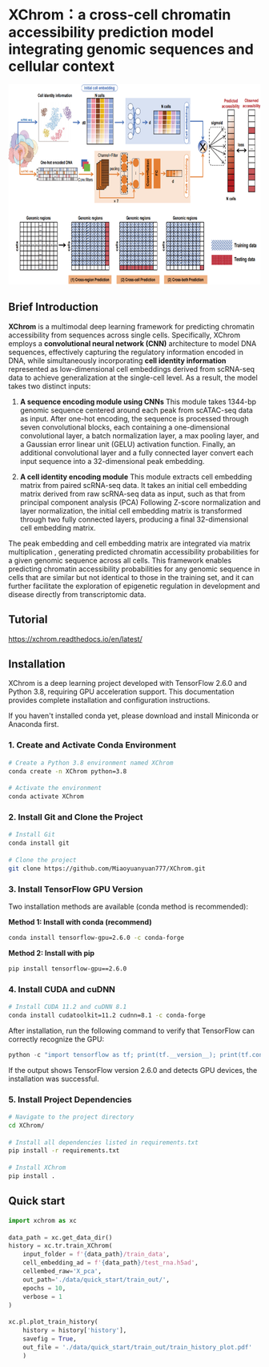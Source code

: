 # **XChrom：a cross-cell chromatin accessibility prediction model integrating genomic sequences and cellular context**

<div align=left><img width = '800' height ='400' src ="XChrom_pipeline.png"/></div>

## **Brief Introduction**

**XChrom** is a multimodal deep learning framework for predicting chromatin accessibility from sequences across single cells. Specifically, XChrom employs a **convolutional neural network (CNN)** architecture to model DNA sequences, effectively capturing the regulatory information encoded in DNA, while simultaneously incorporating **cell identity information** represented as low-dimensional cell embeddings derived from scRNA-seq data to achieve generalization at the single-cell level. As a result, the model takes two distinct inputs:  

1. **A sequence encoding module using CNNs**
This module takes 1344-bp genomic sequence centered around each peak from scATAC-seq data as input. After one-hot encoding, the sequence is processed through seven convolutional blocks, each containing a one-dimensional convolutional layer, a batch normalization layer, a max pooling layer, and a Gaussian error linear unit (GELU) activation function. Finally, an additional convolutional layer and a fully connected layer convert each input sequence into a 32-dimensional peak embedding.

2. **A cell identity encoding module**
This module extracts cell embedding matrix from paired scRNA-seq data. It takes an initial cell embedding matrix derived from raw scRNA-seq data as input, such as that from principal component analysis (PCA) Following Z-score normalization and layer normalization, the initial cell embedding matrix is transformed through two fully connected layers, producing a final 32-dimensional cell embedding matrix.

The peak embedding and cell embedding matrix are integrated via matrix multiplication , generating predicted chromatin accessibility probabilities for a given genomic sequence across all cells. This framework enables predicting chromatin accessibility probabilities for any genomic sequence in cells that are similar but not identical to those in the training set, and it can further facilitate the exploration of epigenetic regulation in development and disease directly from transcriptomic data.

## **Tutorial**

https://xchrom.readthedocs.io/en/latest/

## **Installation**

XChrom is a deep learning project developed with TensorFlow 2.6.0 and Python 3.8, requiring GPU acceleration support. This documentation provides complete installation and configuration instructions.

If you haven't installed conda yet, please download and install Miniconda or Anaconda first.

### 1. Create and Activate Conda Environment

```bash
# Create a Python 3.8 environment named XChrom
conda create -n XChrom python=3.8

# Activate the environment
conda activate XChrom
```

### 2. Install Git and Clone the Project

```bash
# Install Git
conda install git

# Clone the project
git clone https://github.com/Miaoyuanyuan777/XChrom.git
```

### 3. Install TensorFlow GPU Version

Two installation methods are available (conda method is recommended):

**Method 1: Install with conda (recommend)**

```bash
conda install tensorflow-gpu=2.6.0 -c conda-forge
```

**Method 2: Install with pip**

```bash
pip install tensorflow-gpu==2.6.0
```

### 4. Install CUDA and cuDNN

```bash
# Install CUDA 11.2 and cuDNN 8.1
conda install cudatoolkit=11.2 cudnn=8.1 -c conda-forge
```

After installation, run the following command to verify that TensorFlow can correctly recognize the GPU:

```python
python -c "import tensorflow as tf; print(tf.__version__); print(tf.config.list_physical_devices('GPU'))"
```

If the output shows TensorFlow version 2.6.0 and detects GPU devices, the installation was successful.

### 5. Install Project Dependencies

```bash
# Navigate to the project directory
cd XChrom/

# Install all dependencies listed in requirements.txt
pip install -r requirements.txt

# Install XChrom
pip install .
```

## **Quick start**
```python
import xchrom as xc

data_path = xc.get_data_dir()
history = xc.tr.train_XChrom(
    input_folder = f'{data_path}/train_data',
    cell_embedding_ad = f'{data_path}/test_rna.h5ad',
    cellembed_raw='X_pca',
    out_path='./data/quick_start/train_out/',
    epochs = 10,
    verbose = 1
)

xc.pl.plot_train_history(
    history = history['history'],
    savefig = True,
    out_file = './data/quick_start/train_out/train_history_plot.pdf'
    )
```
